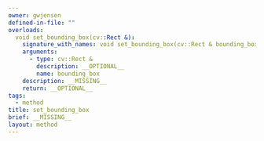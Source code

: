```yaml
---
owner: gwjensen
defined-in-file: ""
overloads:
  void set_bounding_box(cv::Rect &):
    signature_with_names: void set_bounding_box(cv::Rect & bounding_box)
    arguments:
      - type: cv::Rect &
        description: __OPTIONAL__
        name: bounding_box
    description: __MISSING__
    return: __OPTIONAL__
tags:
  - method
title: set_bounding_box
brief: __MISSING__
layout: method
---
```

